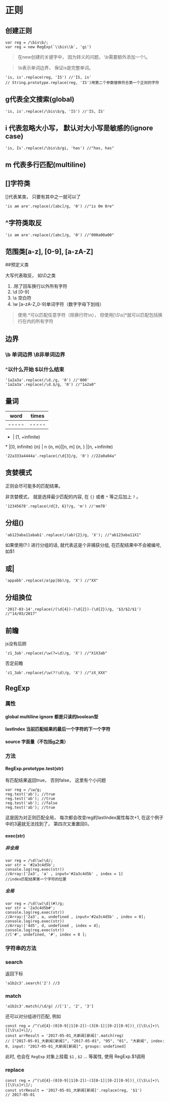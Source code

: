 # 正则

## 创建正则

    var reg = /\bis\b/;
    var reg = new RegExp(`\\bis\\b`, 'gi')

> 在new创建的关键字中， 因为转义的问题， \b需要额外添加一个\。 

> \b表示单词边界， 保证is是完整单词。 

    'is, is'.replace(reg, 'IS') //'IS, is'
    // String.prototype.replace(reg, 'IS')用第二个参数替换符合第一个正则的字符

## g代表全文搜索(global)

    'is, is'.replace(/\bis\b/g, 'IS') //'IS, IS'

## i 代表忽略大小写， 默认对大小写是敏感的(ignore case)

    'is, Is'.replace(/\bis\b/gi, 'has') //"has, has"

## m 代表多行匹配(multiline)

## []字符类

[]代表某类， 只要有其中之一就可以了

    'is am are'.replace(/[abc]/g, '0') //"is 0m 0re"

## ^字符类取反

    'is am are'.replace(/[abc]/g, '0') //"000a00a00"

## 范围类[a-z], [0-9], [a-zA-Z]

##预定义类

大写代表取反， 如\D之类

1. .除了回车换行以外所有字符
2. \d  [0-9]
3. \s 空白符
4. \w [a-zA-Z_0-9]单词字符（数字字母下划线）

> 使用.\*可以匹配任意字符（除换行符\n）， 但使用[\S\s]\*就可以匹配包括换行在内的所有字符

## 边界

### \b 单词边界 \B非单词边界

### ^以什么开始 $以什么结束

    '1a2a3a'.replace(/\d./g, '0') //'000'
    '1a2a3a'.replace(/\d.$/g, '0') //"1a2a0"

## 量词

word |   times
| --- | --- |
|-----|-----|

+    | [1, +infinite)

\*   |[0, infinite)
{n}  | n
{n, m}|[n, m]
{n, } |[n, +infinite)

    '22a333a4444a'.replace(/\d{3}/g, '0') //22a0a04a"

## 贪婪模式

正则会尽可能多的匹配结果。 

非贪婪模式， 就是选择最少匹配的内容, 在 `{}` 或者 `*` 等之后加上 `?` 。 

    '12345678'.replace(/d{3, 6}?/g, 'm') //'mm78'

## 分组()

    'ab123aba11abab1'.replace(/(ab){2}/g, 'X'); //"ab123aba11X1"

如果使用(?:) 进行分组的话, 就代表这是个非捕获分组, 在匹配结果中不会被编号, 如$1

## 或|

    'appabb'.replace(/a(pp|bb)/g, 'X') //"XX"

## 分组换位

    '2017-03-14'.replace(/(\d{4})-(\d{2})-(\d{2})/g, '$3/$2/$1') //"14/03/2017"

## 前瞻

js没有后顾

    'z1_3ab'.replace(/\w(?=\d)/g, 'X') //"X1X3ab"

否定前瞻

    'z1_3ab'.replace(/\w(?!\d)/g, 'X') //"zX_XXX"

## RegExp

### 属性

#### global multiline ignore 都是只读的boolean型

#### lastIndex 当前匹配结果的最后一个字符的下一个字符

#### source 字面量（不包括g之类）

### 方法

#### RegExp.prototype.test(str)

有匹配结果返回true， 否则false， 这里有个小问题

    var reg = /\w/g;
    reg.test('ab'); //true
    reg.test('ab'); //true
    reg.test('ab'); //false
    reg.test('ab'); //true

这是因为对正则匹配全局， 每次都会改变reg的lastIndex属性每次+1, 在这个例子中的3遍就无法找到了， 第四次又重置回0。 

#### exec(str)

##### 非全局

    var reg = /\d(\w)\d/;
    var str = '#2a3c4d5b';
    console.log(reg.exec(str))
    //Array:['2a3', 'a' , input='#2a3c4d5b' , index = 1]
    //index匹配结果第一个字符的位置

##### 全局

    var reg = /\d(\w)\d|(#)/g;
    var str = '2a3c4d5b#';
    console.log(reg.exec(str))
    //Array:['2a3', a, undefined , input='#2a3c4d5b' , index = 0]; 
    console.log(reg.exec(str))
    //Array:['4d5', d, undefined , index = 4]; 
    console.log(reg.exec(str))
    //['#', undefined, '#', index = 8 ];

### 字符串的方法

### search

返回下标

    'a1b2c3'.search('2') //3

### match

    'a1b2c3'.match(/\d/g) //['1', '2', '3']

还可以对分组进行匹配, 例如

    const reg = /^(\d{4}-(0[0-9]|1[0-2])-(3[0-1]|[0-2][0-9]))_([\S\s]+)\[[\S\s]+\]/;
    const arrResult = '2017-05-01_大新闻[新闻]'.match(reg)
    // ["2017-05-01_大新闻[新闻]", "2017-05-01", "05", "01", "大新闻", index: 0, input: "2017-05-01_大新闻[新闻]", groups: undefined]

此时, 也会在 `RegExp` 对象上挂载 `$1` , `$2` ... 等属性, 使用 RegExp.$1调用 

### replace

    const reg = /^(\d{4}-(0[0-9]|1[0-2])-(3[0-1]|[0-2][0-9]))_([\S\s]+)\[[\S\s]+\]/;
    const strResult = '2017-05-01_大新闻[新闻]'.replace(reg, '$1')
    // 2017-05-01

    
